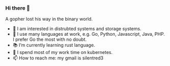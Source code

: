 ### Hi there 👋

A gopher lost his way in the binary world.

- 🔭 I am interested in distrubted systems and storage systems.
- 🌱 I use many languages at work, e.g. Go, Python, Javascript, Java, PHP. I prefer Go the most with no doubt.
- 📚 I’m currently learning rust language.
- 👯 I spend most of my work time on kubernetes.
- 📫 How to reach me: my gmail is silentred3

<!--
**silentred/silentred** is a ✨ _special_ ✨ repository because its `README.md` (this file) appears on your GitHub profile.
-->
